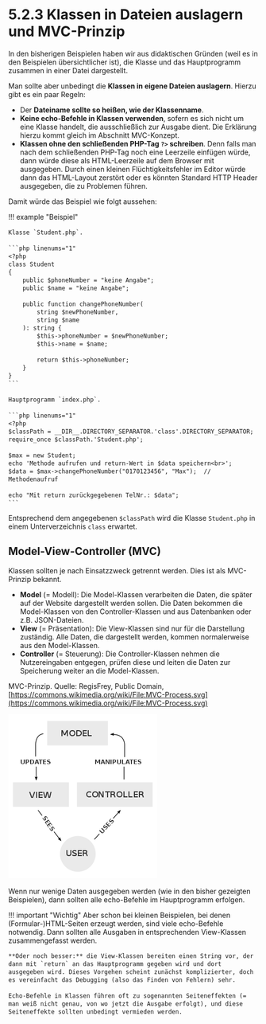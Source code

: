 # 5.2.3 Klassen in Dateien auslagern und MVC-Prinzip

In den bisherigen Beispielen haben wir aus didaktischen Gründen (weil es in den Beispielen übersichtlicher ist), die Klasse und das Hauptprogramm zusammen in einer Datei dargestellt.

Man sollte aber unbedingt die **Klassen in eigene Dateien auslagern**. Hierzu gibt es ein paar Regeln:

- Der **Dateiname sollte so heißen, wie der Klassenname**.
- **Keine echo-Befehle in Klassen verwenden**, sofern es sich nicht um eine Klasse handelt, die ausschließlich zur Ausgabe dient. Die Erklärung hierzu kommt gleich im Abschnitt MVC-Konzept.
- **Klassen ohne den schließenden PHP-Tag `?>` schreiben**. Denn falls man nach dem schließenden PHP-Tag noch eine Leerzeile einfügen würde, dann würde diese als HTML-Leerzeile auf dem Browser mit ausgegeben. Durch einen kleinen Flüchtigkeitsfehler im Editor würde dann das HTML-Layout zerstört oder es könnten Standard HTTP Header ausgegeben, die zu Problemen führen.

Damit würde das Beispiel wie folgt aussehen:

!!! example "Beispiel"

    Klasse `Student.php`.
    
    ```php linenums="1"
    <?php
    class Student
    {
        public $phoneNumber = "keine Angabe";
        public $name = "keine Angabe";
    
        public function changePhoneNumber(
            string $newPhoneNumber, 
            string $name
        ): string {
            $this->phoneNumber = $newPhoneNumber;
            $this->name = $name;
    
            return $this->phoneNumber;
        }
    }
    ```
    
    Hauptprogramm `index.php`.
    
    ```php linenums="1"
    <?php
    $classPath = __DIR__.DIRECTORY_SEPARATOR.'class'.DIRECTORY_SEPARATOR;
    require_once $classPath.'Student.php';
    
    $max = new Student;
    echo 'Methode aufrufen und return-Wert in $data speichern<br>';
    $data = $max->changePhoneNumber("0170123456", "Max");  // Methodenaufruf
    
    echo "Mit return zurückgegebenen TelNr.: $data";
    ```

Entsprechend dem angegebenen `$classPath` wird die Klasse `Student.php` in einem Unterverzeichnis `class` erwartet.

## Model-View-Controller (MVC)

Klassen sollten je nach Einsatzzweck getrennt werden. Dies ist als MVC-Prinzip bekannt.

- **Model** (= Modell): Die Model-Klassen verarbeiten die Daten, die später auf der Website dargestellt werden sollen. Die Daten bekommen die Model-Klassen von den Controller-Klassen und aus Datenbanken oder z.B. JSON-Dateien.
- **View** (= Präsentation): Die View-Klassen sind nur für die Darstellung zuständig. Alle Daten, die dargestellt werden, kommen normalerweise aus den Model-Klassen.
- **Controller** (= Steuerung): Die Controller-Klassen nehmen die Nutzereingaben entgegen, prüfen diese und leiten die Daten zur Speicherung weiter an die Model-Klassen.

MVC-Prinzip. Quelle: RegisFrey, Public Domain, [https://commons.wikimedia.org/wiki/File:MVC-Process.svg](https://commons.wikimedia.org/wiki/File:MVC-Process.svg)

![MVC-Prinzip](media/300px-MVC-Process.svg.png)


Wenn nur wenige Daten ausgegeben werden (wie in den bisher gezeigten Beispielen), dann sollten alle echo-Befehle im Hauptprogramm erfolgen.

!!! important "Wichtig"
    Aber schon bei kleinen Beispielen, bei denen (Formular-)HTML-Seiten erzeugt werden, sind viele echo-Befehle notwendig. Dann sollten alle Ausgaben in entsprechenden View-Klassen zusammengefasst werden.
    
    **Oder noch besser:** die View-Klassen bereiten einen String vor, der dann mit `return` an das Hauptprogramm gegeben wird und dort ausgegeben wird. Dieses Vorgehen scheint zunächst komplizierter, doch es vereinfacht das Debugging (also das Finden von Fehlern) sehr.
    
    Echo-Befehle in Klassen führen oft zu sogenannten Seiteneffekten (= man weiß nicht genau, von wo jetzt die Ausgabe erfolgt), und diese Seiteneffekte sollten unbedingt vermieden werden.

